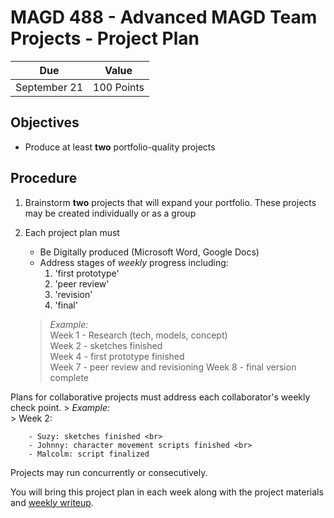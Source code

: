 # MAGD 488 - Advanced MAGD Team Projects - Project Plan

Due  | Value
------- | -------
September 21 | 100 Points

## Objectives
+ Produce at least **two** portfolio-quality projects

## Procedure
1. Brainstorm **two** projects that will expand your portfolio.
These projects may be created individually or as a group

2. Each project plan must
	+	Be Digitally produced (Microsoft Word, Google Docs)
	+ Address stages of _weekly_ progress including:
		1. 'first prototype'
		2. 'peer review'
		3. 'revision'
		4. 'final'

	> *Example:*<br>
	> Week 1 - Research (tech, models, concept)<br>
	> Week 2 - sketches finished <br>
	> Week 4 - first prototype finished <br>
	> Week 7 - peer review and revisioning
	> Week 8 - final version complete


Plans for collaborative projects must address each collaborator's weekly check point.
		> *Example:*<br>
		> Week 2:
		
		- Suzy: sketches finished <br>
		- Johnny: character movement scripts finished <br>
		- Malcolm: script finalized

Projects may run concurrently or consecutively.

You will bring this project plan in each week along with the project materials and [weekly writeup](WeeklyWriteup.md).
